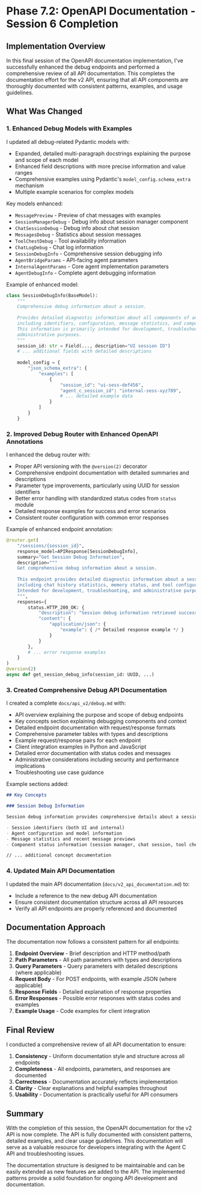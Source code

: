 # Phase 7.2: OpenAPI Documentation - Session 6 Completion

## Implementation Overview

In this final session of the OpenAPI documentation implementation, I've successfully enhanced the debug endpoints and performed a comprehensive review of all API documentation. This completes the documentation effort for the v2 API, ensuring that all API components are thoroughly documented with consistent patterns, examples, and usage guidelines.

## What Was Changed

### 1. Enhanced Debug Models with Examples

I updated all debug-related Pydantic models with:

- Expanded, detailed multi-paragraph docstrings explaining the purpose and scope of each model
- Enhanced field descriptions with more precise information and value ranges
- Comprehensive examples using Pydantic's `model_config.schema_extra` mechanism
- Multiple example scenarios for complex models

Key models enhanced:
- `MessagePreview` - Preview of chat messages with examples
- `SessionManagerDebug` - Debug info about session manager component
- `ChatSessionDebug` - Debug info about chat session
- `MessagesDebug` - Statistics about session messages
- `ToolChestDebug` - Tool availability information
- `ChatLogDebug` - Chat log information
- `SessionDebugInfo` - Comprehensive session debugging info
- `AgentBridgeParams` - API-facing agent parameters
- `InternalAgentParams` - Core agent implementation parameters
- `AgentDebugInfo` - Complete agent debugging information

Example of enhanced model:

```python
class SessionDebugInfo(BaseModel):
    """
    Comprehensive debug information about a session.
    
    Provides detailed diagnostic information about all components of an Agent C session,
    including identifiers, configuration, message statistics, and component status.
    This information is primarily intended for development, troubleshooting, and
    administrative purposes.
    """
    session_id: str = Field(..., description="UI session ID")
    # ... additional fields with detailed descriptions
    
    model_config = {
        "json_schema_extra": {
            "examples": [
                {
                    "session_id": "ui-sess-def456",
                    "agent_c_session_id": "internal-sess-xyz789",
                    # ... detailed example data
                }
            ]
        }
    }
```

### 2. Improved Debug Router with Enhanced OpenAPI Annotations

I enhanced the debug router with:

- Proper API versioning with the `@version(2)` decorator
- Comprehensive endpoint documentation with detailed summaries and descriptions
- Parameter type improvements, particularly using UUID for session identifiers
- Better error handling with standardized status codes from `status` module
- Detailed response examples for success and error scenarios
- Consistent router configuration with common error responses

Example of enhanced endpoint annotation:

```python
@router.get(
    "/sessions/{session_id}", 
    response_model=APIResponse[SessionDebugInfo],
    summary="Get Session Debug Information",
    description="""
    Get comprehensive debug information about a session.
    
    This endpoint provides detailed diagnostic information about a session's state,
    including chat history statistics, memory status, and tool configuration.
    Intended for development, troubleshooting, and administrative purposes.
    """,
    responses={
        status.HTTP_200_OK: {
            "description": "Session debug information retrieved successfully",
            "content": {
                "application/json": {
                    "example": { /* Detailed response example */ }
                }
            }
        },
        # ... error response examples
    }
)
@version(2)
async def get_session_debug_info(session_id: UUID, ...)
```

### 3. Created Comprehensive Debug API Documentation

I created a complete `docs/api_v2/debug.md` with:

- API overview explaining the purpose and scope of debug endpoints
- Key concepts section explaining debugging components and context
- Detailed endpoint documentation with request/response formats
- Comprehensive parameter tables with types and descriptions
- Example request/response pairs for each endpoint
- Client integration examples in Python and JavaScript
- Detailed error documentation with status codes and messages
- Administrative considerations including security and performance implications
- Troubleshooting use case guidance

Example sections added:

```markdown
## Key Concepts

### Session Debug Information

Session debug information provides comprehensive details about a session's state, including:

- Session identifiers (both UI and internal)
- Agent configuration and model information
- Message statistics and recent message previews
- Component status information (session manager, chat session, tool chest)

// ... additional concept documentation
```

### 4. Updated Main API Documentation

I updated the main API documentation (`docs/v2_api_documentation.md`) to:

- Include a reference to the new debug API documentation
- Ensure consistent documentation structure across all API resources
- Verify all API endpoints are properly referenced and documented

## Documentation Approach

The documentation now follows a consistent pattern for all endpoints:

1. **Endpoint Overview** - Brief description and HTTP method/path
2. **Path Parameters** - All path parameters with types and descriptions
3. **Query Parameters** - Query parameters with detailed descriptions (where applicable)
4. **Request Body** - For POST endpoints, with example JSON (where applicable)
5. **Response Fields** - Detailed explanation of response properties
6. **Error Responses** - Possible error responses with status codes and examples
7. **Example Usage** - Code examples for client integration

## Final Review

I conducted a comprehensive review of all API documentation to ensure:

1. **Consistency** - Uniform documentation style and structure across all endpoints
2. **Completeness** - All endpoints, parameters, and responses are documented
3. **Correctness** - Documentation accurately reflects implementation
4. **Clarity** - Clear explanations and helpful examples throughout
5. **Usability** - Documentation is practically useful for API consumers

## Summary

With the completion of this session, the OpenAPI documentation for the v2 API is now complete. The API is fully documented with consistent patterns, detailed examples, and clear usage guidelines. This documentation will serve as a valuable resource for developers integrating with the Agent C API and troubleshooting issues.

The documentation structure is designed to be maintainable and can be easily extended as new features are added to the API. The implemented patterns provide a solid foundation for ongoing API development and documentation.